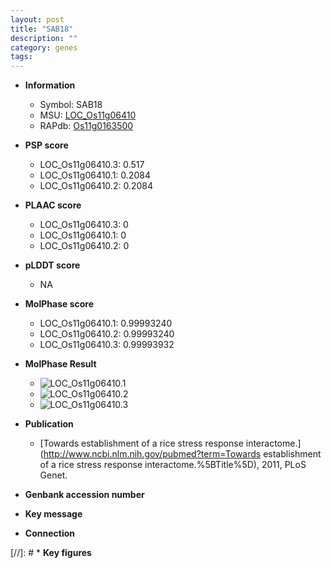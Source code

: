 ```yaml
---
layout: post
title: "SAB18"
description: ""
category: genes
tags: 
---
```


* **Information**  
    + Symbol: SAB18  
    + MSU: [LOC_Os11g06410](http://rice.plantbiology.msu.edu/cgi-bin/ORF_infopage.cgi?orf=LOC_Os11g06410)  
    + RAPdb: [Os11g0163500](http://rapdb.dna.affrc.go.jp/viewer/gbrowse_details/irgsp1?name=Os11g0163500)  

* **PSP score**  
    + LOC_Os11g06410.3: 0.517 
    + LOC_Os11g06410.1: 0.2084 
    + LOC_Os11g06410.2: 0.2084 

* **PLAAC score**  
    + LOC_Os11g06410.3: 0 
    + LOC_Os11g06410.1: 0 
    + LOC_Os11g06410.2: 0 

* **pLDDT score**
    + NA


* **MolPhase score**
    + LOC_Os11g06410.1: 0.99993240
    + LOC_Os11g06410.2: 0.99993240
    + LOC_Os11g06410.3: 0.99993932

* **MolPhase Result**
    + ![LOC_Os11g06410.1](https://304243504.github.io/Pictures/LOC_Os11g/LOC_Os11g06410.1.png)
    + ![LOC_Os11g06410.2](https://304243504.github.io/Pictures/LOC_Os11g/LOC_Os11g06410.2.png)
    + ![LOC_Os11g06410.3](https://304243504.github.io/Pictures/LOC_Os11g/LOC_Os11g06410.3.png)

* **Publication**  
    + [Towards establishment of a rice stress response interactome.](http://www.ncbi.nlm.nih.gov/pubmed?term=Towards establishment of a rice stress response interactome.%5BTitle%5D), 2011, PLoS Genet.

* **Genbank accession number**  

* **Key message**  

* **Connection**  

[//]: # * **Key figures**  


